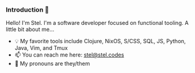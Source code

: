 ### Introduction 👋

Hello! I'm Stel. I'm a software developer focused on functional tooling. A little bit about me...

- 💡 My favorite tools include Clojure, NixOS, S/CSS, SQL, JS, Python, Java, Vim, and Tmux
- 📫 You can reach me here: stel@stel.codes
- 🌈 My pronouns are they/them


